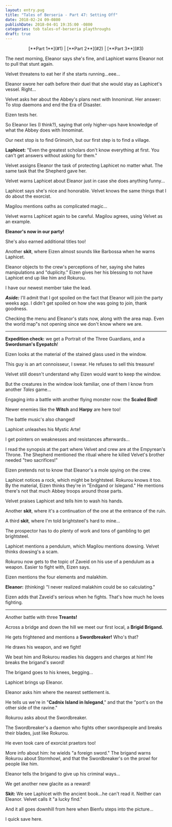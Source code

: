```yaml
---
layout: entry.pug
title: "Tales of Berseria - Part 47: Setting Off"
date: 2018-02-24 09-0800
publishDate: 2018-04-01 19:35:00 -0800
categories: tob tales-of-berseria playthroughs
draft: true
---
```


<p style="text-align: center;">[**Part 1**](#1) | [**Part 2**](#2) | [**Part 3**](#3)</p>

<a name="1"></a>

The next morning, Eleanor says she's fine, and Laphicet warns Eleanor not to pull that stunt again.

Velvet threatens to eat her if she starts running...eee...

Eleanor swore her oath before their duel that she would stay as Laphicet's vessel. Right...

Velvet asks her about the Abbey's plans next with Innominat. Her answer: To stop daemons and end the Era of Disaster.

Eizen tests her.

So Eleanor lies (I think?), saying that only higher-ups have knowledge of what the Abbey does with Innominat.

Our next stop is to find Grimoirh, but our first step is to find a village.

**Laphicet:** "Even the greatest scholars don't know everything at first. You can't get answers without asking for them."

Velvet assigns Eleanor the task of protecting Laphicet no matter what. The same task that the Shepherd gave her.

Velvet warns Laphicet about Eleanor just in case she does anything funny...

Laphicet says she's nice and honorable. Velvet knows the same things that I do about the exorcist.

Magilou mentions oaths as complicated magic...

Velvet warns Laphicet again to be careful. Magilou agrees, using Velvet as an example.

**Eleanor's now in our party!**

She's also earned additional titles too!

Another **skit**, where Eizen almost sounds like Barbossa when he warns Laphicet.

Eleanor objects to the crew's perceptions of her, saying she hates manipulations and "duplicity." Eizen gives her his blessing to not have Laphicet end up like him and Rokurou.

I have our newest member take the lead.

***Aside:*** I'll admit that I got spoiled on the fact that Eleanor will join the party weeks ago. I didn't get spoiled on how she was going to join, thank goodness.

Checking the menu and Eleanor's stats now, along with the area map. Even the world map"s not opening since we don't know where we are.

<a name="2"></a>

---

**Expedition check:** we get a Portrait of the Three Guardians, and a **Swordsman's Eyepatch**!

Eizen looks at the material of the stained glass used in the window.

This guy is an art connoisseur, I swear. He refuses to sell this treasure!

Velvet still doesn't understand why Eizen would want to keep the window.

But the creatures in the window look familiar, one of them I know from another *Tales* game...

Engaging into a battle with another flying monster now: the **Scaled Bird!**

Newer enemies like the **Witch** and **Harpy** are here too!

The battle music's also changed!

Laphicet unleashes his Mystic Arte!

I get pointers on weaknesses and resistances afterwards...

I read the synopsis at the part where Velvet and crew are at the Empyrean's Throne. The Shepherd mentioned the ritual where he killed Velvet's brother needed "two sacrifices!"

Eizen pretends not to know that Eleanor's a mole spying on the crew.

Laphicet notices a rock, which might be brightsteel. Rokurou knows it too. By the material, Eizen thinks they're in "Endgand or Islegand." He mentions there's not that much Abbey troops around those parts.

Velvet praises Laphicet and tells him to wash his hands.

Another **skit**, where it's a continuation of the one at the entrance of the ruin.

A third **skit**, where I'm told brightsteel's hard to mine...

The prospector has to do plenty of work and tons of gambling to get brightsteel.

Laphicet mentions a pendulum, which Magilou mentions dowsing. Velvet thinks dowsing's a scam.

Rokurou now gets to the topic of Zaveid on his use of a pendulum as a weapon. Easier to fight with, Eizen says.

Eizen mentions the four elements and malakhim.

**Eleanor:** (thinking) "I never realized malakhim could be so calculating."

Eizen adds that Zaveid's serious when he fights. That's how much he loves fighting.

<a name="3"></a>

---

Another battle with three **Treants!**

Across a bridge and down the hill we meet our first local, a **Brigid Brigand.**

He gets frightened and mentions a **Swordbreaker!** Who's that?

He draws his weapon, and we fight!

We beat him and Rokurou readies his daggers and charges at him! He breaks the brigand's sword!

The brigand goes to his knees, begging...

Laphicet brings up Eleanor.

Eleanor asks him where the nearest settlement is.

He tells us we're in "**Cadnix Island in Islegand**," and that the "port's on the other side of the ravine."

Rokurou asks about the Swordbreaker.

The Swordbreaker's a daemon who fights other swordspeople and breaks their blades, just like Rokurou.

He even took care of exorcist praetors too!

More info about him: he wields "a foreign sword." The brigand warns Rokurou about Stormhowl, and that the Swordbreaker's on the prowl for people like him.

Eleanor tells the brigand to give up his criminal ways...

We get another new glacite as a reward!

**Skit:** We see Laphicet with the ancient book...he can't read it. Neither can Eleanor. Velvet calls it "a lucky find." 

And it all goes downhill from here when Bienfu steps into the picture...

I quick save here.